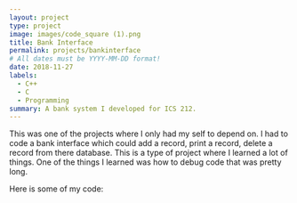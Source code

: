 ```yaml
---
layout: project
type: project
image: images/code_square (1).png
title: Bank Interface
permalink: projects/bankinterface
# All dates must be YYYY-MM-DD format!
date: 2018-11-27
labels:
  - C++
  - C
  - Programming
summary: A bank system I developed for ICS 212.
---
```


This was one of the projects where I only had my self to depend on. I had to code a bank interface which could add a record, print a record, delete a record from there database. This is a type of project where I learned a lot of things. One of the things I learned was how to debug code that was pretty long.

 Here is some of my code:
 
